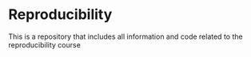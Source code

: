 # Reproducibility
This is a repository that includes all information and code related to the reproducibility course
